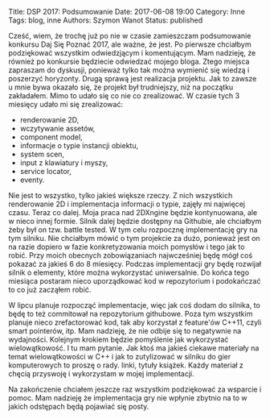 Title: DSP 2017: Podsumowanie
Date: 2017-06-08 19:00
Category: Inne
Tags: blog, inne
Authors: Szymon Wanot
Status: published

Cześć, wiem, że trochę już po nie w czasie zamieszczam podsumowanie konkursu Daj Się Poznać 2017, ale ważne, że jest. Po pierwsze chciałbym podziękować wszystkim odwiedzjącym i komentującym. Mam nadzieję, że również po konkursie będziecie odwiedzać mojego bloga. Ztego miejsca zapraszam do dyskusji, ponieważ tylko tak można wymienić się wiedzą i poszerzyć horyzonty. Drugą sprawą jest realizacja projektu. Jak to zawsze u mnie bywa okazało się, że projekt był trudniejszy, niż na początku zakładałem.
Mimo to udało się co nie co zrealizować. 
W czasie tych 3 miesięcy udało mi się zrealizować:

- renderowanie 2D,  
- wczytywanie assetów, 
- component model, 
- informacje o typie instancji obiektu, 
- system scen,
- input z klawiatury i myszy,
- service locator,
- eventy.

Nie jest to wszystko, tylko jakieś większe rzeczy. Z nich wszystkich renderowanie 2D i implementacja informacji o typie, zajęły mi najwięcej czasu. Teraz co dalej. Moja praca nad 2DXngine będzie kontynuowana, ale w nieco innej formie. Silnik dalej będzie dostępny na Githubie, ale chciałbym żeby był on tzw.  battle tested. W tym celu rozpocznę implementację gry na tym silniku. Nie chciałbym mówić o tym projekcie za dużo, ponieważ jest on na razie dopiero w fazie konkretyzowania moich pomysłów i tego jak to robić. Przy moich obecnych zobowiązaniach najwcześniej będę mógł coś pokazać za jakieś 6 do 8 miesięcy. Podczas implementacji gry będę rozwijał silnik o elementy, które można wykorzystać uniwersalnie. Do końca tego miesiąca postaram nieco uporządkować kod w repozytorium i podokańczać to co już zacząłem robić.

W lipcu planuje rozpocząć implementacje, więc jak coś dodam do silnika, to będę to też commitował na repozytorium githubowe. Poza tym wszystkim planuje nieco zrefactorować kod, tak aby korzystał z feature'ów C++11, czyli smart pointerów, itp. Mam nadzieję, że nie odbije się to negatywnie na wydajności. Kolejnym krokiem będzie pomyślenie jak wykorzystać wielowątkowość. 
I tu mam pytanie. Jak ktoś ma jakieś ciekawe materiały na temat wielowątkowości w C++ i jak to zutylizować w silniku do gier komputerowych to proszę o rady. linki, tytuły książek. Każdy materiał z chęcią przyswoję i wykorzystam w mojej implementacji. 

Na zakończenie chciałem jeszcze raz wszystkim podziękować za wsparcie i pomoc. Mam nadzieję że implementacja gry nie wpłynie zbytnio na to w jakich odstępach będą pojawiać się posty. 
